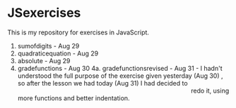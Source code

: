 # JSexercises
This is my repository for exercises in JavaScript.
1. sumofdigits - Aug 29
2. quadraticequation - Aug 29
3. absolute - Aug 29
4. gradefunctions - Aug 30
4a. gradefunctionsrevised - Aug 31 - I hadn't understood the full purpose of the exercise given yesterday (Aug 30) , so after the lesson we had today (Aug 31) I had decided to                                 redo it, using more functions and better indentation.
